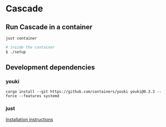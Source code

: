 # Cascade

## Run Cascade in a container

```sh
just container

# inside the container
$ ./setup
```

## Development dependencies

### youki

```
cargo install --git https://github.com/containers/youki youki@0.3.3 --force --features systemd
```

### just

[Installation instructions](https://github.com/casey/just?tab=readme-ov-file#installation)


